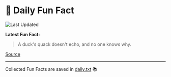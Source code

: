 # 🌟 Daily Fun Fact

![Last Updated](https://img.shields.io/badge/Last_Updated-2025_09_29-blue?style=flat-square)

**Latest Fun Fact:**

> A duck's quack doesn't echo, and no one knows why.

[Source](https://www.djtech.net/humor/shorty_useless_facts.htm)

---

Collected Fun Facts are saved in [daily.txt](daily.txt) 📚
